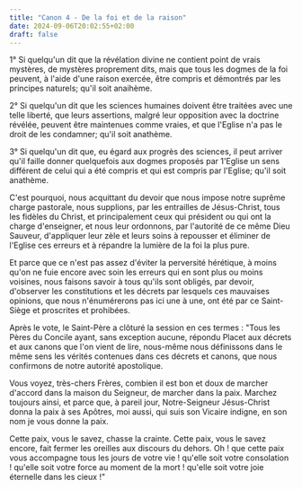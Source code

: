 ```yaml
---
title: "Canon 4 - De la foi et de la raison"
date: 2024-09-06T20:02:55+02:00
draft: false
---
```



1° Si quelqu'un dit que la révélation divine ne contient point de vrais mystères, de mystères proprement dits, mais que tous les dogmes de la foi peuvent, à l'aide d'une raison exercée, être compris et démontrés par les principes naturels; qu'il soit anaihème.

2° Si quelqu'un dit que les sciences humaines doivent être traitées avec une telle liberté, que leurs assertions, malgré leur opposition avec la doctrine révélée, peuvent être maintenues comme vraies, et que l'Eglise n'a pas le droit de les condamner; qu'il soit anathème.

3° Si quelqu'un dit que, eu égard aux progrès des sciences, il peut arriver qu'il faille donner quelquefois aux dogmes proposés par 1'Eglise un sens différent de celui qui a été compris et qui est compris par l'Eglise; qu'il soit anathème.

C'est pourquoi, nous acquittant du devoir que nous impose notre suprême charge pastorale, nous supplions, par les entrailles de Jésus-Christ, tous les fidèles du Christ, et principalement ceux qui président ou qui ont la charge d'enseigner, et nous leur ordonnons, par l'autorité de ce même Dieu Sauveur, d'appliquer leur zèle et leurs soins à repousser et éliminer de l'Eglise ces erreurs et à répandre la lumière de la foi la plus pure.

Et parce que ce n'est pas assez d'éviter la perversité hérétique, à moins qu'on ne fuie encore avec soin les erreurs qui en sont plus ou moins voisines, nous faisons savoir à tous qu'ils sont obligés, par devoir, d'observer les constitutions et les décrets par lesquels ces mauvaises opinions, que nous n'énumérerons pas ici une à une, ont été par ce Saint-Siège et proscrites et prohibées.

Après le vote, le Saint-Père a clôturé la session en ces termes : "Tous les Pères du Concile ayant, sans exception aucune, répondu Placet aux décrets et aux canons que l'on vient de lire, nous-même nous définissons dans le même sens les vérités contenues dans ces décrets et canons, que nous confirmons de notre autorité apostolique.

Vous voyez, très-chers Frères, combien il est bon et doux de marcher d'accord dans la maison du Seigneur, de marcher dans la paix. Marchez toujours ainsi, et parce que, à pareil jour, Notre-Seigneur Jésus-Christ donna la paix à ses Apôtres, moi aussi, qui suis son Vicaire indigne, en son nom je vous donne la paix.

Cette paix, vous le savez, chasse la crainte. Cette paix, vous le savez encore, fait fermer les oreilles aux discours du dehors. Oh ! que cette paix vous accompagne tous les jours de votre vie ! qu'elle soit votre consolation ! qu'elle soit votre force au moment de la mort ! qu'elle soit votre joie éternelle dans les cieux !"

